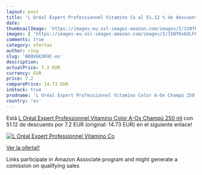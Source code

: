```yaml
---
layout: post
title: 'L Oréal Expert Professionnel Vitamino Co al 51.12 % de descuento'
date: 
thumbnailImage: 'https://images-eu.ssl-images-amazon.com/images/I/31NfKxbULFL._SL200_.jpg'
images: [ 'https://images-eu.ssl-images-amazon.com/images/I/31NfKxbULFL._SL200_.jpg' ]
comments: true
category: ofertas
author: ring
slug: 'B00UGK3K9C-es'
description:
actualPrice: 7.2 EUR
currency: EUR
price: 7.2
comparePrice: 14.73 EUR
inStock: true
prodname: 'L Oréal Expert Professionnel Vitamino Color A-Ox Champú 250 ml'
country: 'es'
---
```


Está [L Oréal Expert Professionnel Vitamino Color A-Ox Champú 250 ml](https://www.amazon.es/dp/B00UGK3K9C/?tag=tolees-21) con 51.12 de descuento por 7.2 EUR (original: 14.73 EUR) en el siguiente enlace!

[![L Oréal Expert Professionnel Vitamino Co](https://images-eu.ssl-images-amazon.com/images/I/31NfKxbULFL._SL200_.jpg)](https://www.amazon.es/dp/B00UGK3K9C/?tag=tolees-21)

[Ver la oferta!!](https://www.amazon.es/dp/B00UGK3K9C/?tag=tolees-21)

Links participate in Amazon Associate program and might generate a comission on qualifying sales


